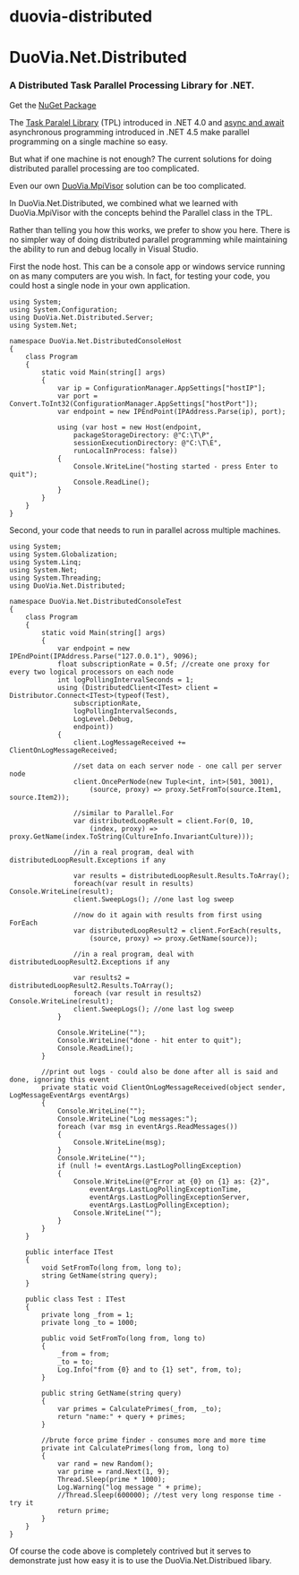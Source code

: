 duovia-distributed
==================

# DuoVia.Net.Distributed

### A Distributed Task Parallel Processing Library for .NET.

Get the [NuGet Package][3]

The [Task Paralel Library][2] (TPL) introduced in .NET 4.0 and [async and await][3] asynchronous programming introduced in .NET 4.5 make parallel programming on a single machine so easy.

But what if one machine is not enough? The current solutions for doing distributed parallel processing are too complicated.

Even our own [DuoVia.MpiVisor][4] solution can be too complicated. 

In DuoVia.Net.Distributed, we combined what we learned with DuoVia.MpiVisor with the concepts behind the Parallel class in the TPL.

Rather than telling you how this works, we prefer to show you here. There is no simpler way of doing distributed parallel programming while maintaining the ability to run and debug locally in Visual Studio.

First the node host. This can be a console app or windows service running on as many computers are you wish. In fact, for testing your code, you could host a single node in your own application.

	using System;
	using System.Configuration;
	using DuoVia.Net.Distributed.Server;
	using System.Net;

	namespace DuoVia.Net.DistributedConsoleHost
	{
		class Program
		{
			static void Main(string[] args)
			{
				var ip = ConfigurationManager.AppSettings["hostIP"];
				var port = Convert.ToInt32(ConfigurationManager.AppSettings["hostPort"]);
				var endpoint = new IPEndPoint(IPAddress.Parse(ip), port);

				using (var host = new Host(endpoint,
					packageStorageDirectory: @"C:\T\P",
					sessionExecutionDirectory: @"C:\T\E",
					runLocalInProcess: false))
				{
					Console.WriteLine("hosting started - press Enter to quit");
					Console.ReadLine();
				}
			}
		}
	}

Second, your code that needs to run in parallel across multiple machines.

	using System;
	using System.Globalization;
	using System.Linq;
	using System.Net;
	using System.Threading;
	using DuoVia.Net.Distributed;

	namespace DuoVia.Net.DistributedConsoleTest
	{
		class Program
		{
			static void Main(string[] args)
			{
				var endpoint = new IPEndPoint(IPAddress.Parse("127.0.0.1"), 9096);
				float subscriptionRate = 0.5f; //create one proxy for every two logical processors on each node
				int logPollingIntervalSeconds = 1;
				using (DistributedClient<ITest> client = Distributor.Connect<ITest>(typeof(Test), 
					subscriptionRate, 
					logPollingIntervalSeconds, 
					LogLevel.Debug, 
					endpoint))
				{
					client.LogMessageReceived += ClientOnLogMessageReceived;

					//set data on each server node - one call per server node
					client.OncePerNode(new Tuple<int, int>(501, 3001), 
						(source, proxy) => proxy.SetFromTo(source.Item1, source.Item2));

					//similar to Parallel.For
					var distributedLoopResult = client.For(0, 10, 
						(index, proxy) => proxy.GetName(index.ToString(CultureInfo.InvariantCulture)));
						
					//in a real program, deal with distributedLoopResult.Exceptions if any

					var results = distributedLoopResult.Results.ToArray();
					foreach(var result in results) Console.WriteLine(result);
					client.SweepLogs(); //one last log sweep

					//now do it again with results from first using ForEach
					var distributedLoopResult2 = client.ForEach(results, 
						(source, proxy) => proxy.GetName(source));

					//in a real program, deal with distributedLoopResult2.Exceptions if any

					var results2 = distributedLoopResult2.Results.ToArray();
					foreach (var result in results2) Console.WriteLine(result);
					client.SweepLogs(); //one last log sweep
				}

				Console.WriteLine("");
				Console.WriteLine("done - hit enter to quit");
				Console.ReadLine();
			}

			//print out logs - could also be done after all is said and done, ignoring this event
			private static void ClientOnLogMessageReceived(object sender, LogMessageEventArgs eventArgs)
			{
				Console.WriteLine("");
				Console.WriteLine("Log messages:");
				foreach (var msg in eventArgs.ReadMessages())
				{
					Console.WriteLine(msg);    
				}
				Console.WriteLine("");
				if (null != eventArgs.LastLogPollingException)
				{
					Console.WriteLine(@"Error at {0} on {1} as: {2}", 
						eventArgs.LastLogPollingExceptionTime, 
						eventArgs.LastLogPollingExceptionServer, 
						eventArgs.LastLogPollingException);
					Console.WriteLine("");
				}
			}
		}

		public interface ITest
		{
			void SetFromTo(long from, long to);
			string GetName(string query);
		}

		public class Test : ITest
		{
			private long _from = 1;
			private long _to = 1000;

			public void SetFromTo(long from, long to)
			{
				_from = from;
				_to = to;
				Log.Info("from {0} and to {1} set", from, to);
			}

			public string GetName(string query)
			{
				var primes = CalculatePrimes(_from, _to);
				return "name:" + query + primes;
			}

			//brute force prime finder - consumes more and more time
			private int CalculatePrimes(long from, long to)
			{
				var rand = new Random();
				var prime = rand.Next(1, 9);
				Thread.Sleep(prime * 1000);
				Log.Warning("log message " + prime);
				//Thread.Sleep(600000); //test very long response time - try it
				return prime;
			}
		}
	}

Of course the code above is completely contrived but it serves to demonstrate just how easy it is to use the DuoVia.Net.Distribued libary.

[1]: http://nuget.org/packages/DuoVia.Net.Distributed/   "NuGet Package"
[2]: http://msdn.microsoft.com/en-us/library/dd460717.aspx   "Task Paralel Library"
[3]: http://msdn.microsoft.com/en-us/library/vstudio/hh191443.aspx    "async and await"
[4]: https://github.com/duovia/duovia-mpivisor    "DuoVia.MpiVisor"

